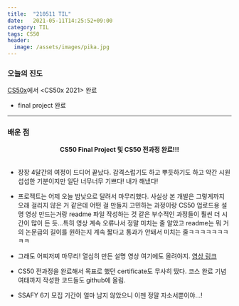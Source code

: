 ```yaml
---
title:  "210511 TIL"
date:   2021-05-11T14:25:52+09:00
category: TIL
tags: CS50
header:
  image: /assets/images/pika.jpg
---
```


<h3>오늘의 진도</h3>

[CS50x](https://cs50.harvard.edu/x/2021/)에서 <CS50x 2021> 완료

 - final project 완료
 
<hr>

<h3>배운 점</h3>

 <center><b>CS50 Final Project 및 CS50 전과정 완료!!!</b></center>
 <br>
 
 - 장장 4달간의 여정이 드디어 끝났다. 감격스럽기도 하고 뿌듯하기도 하고 약간 시원섭섭한 기분이지만 일단 너무너무 기쁘다! 내가 해냈다!
 
 - 프로젝트는 어제 오늘 밤낮으로 달려서 마무리했다. 사실상 본 개발은 그렇게까지 오래 걸리지 않은 거 같은데 어떤 걸 만들지 고민하는 과정이랑 CS50 업로드용 설명 영상 만드는거랑 
 readme 파일 작성하는 것 같은 부수적인 과정들이 훨씬 더 시간이 많이 든 듯...특히 영상 계속 오류나서 정말 미치는 줄 알았고 readme는 뭐 거의 논문급의 길이를 원하는지 계속 짧다고 통과가 
 안돼서 미치는 줄ㅋㅋㅋㅋㅋㅋㅋㅋㅋ

 - 그래도 어찌저찌 마무리! 열심히 만든 설명 영상 여기에도 올려야지. [영상 링크](https://youtu.be/b7IeC34z158)
 
 - CS50 전과정을 완료해서 목표로 했던 certificate도 무사히 땄다. 코스 완료 기념 여태까지 작성한 코드들도 github에 올림.
 
 - SSAFY 6기 모집 기간이 얼마 남지 않았으니 이젠 정말 자소서뿐이야...!